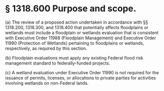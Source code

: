 # § 1318.600   Purpose and scope.

(a) The review of a proposed action undertaken in accordance with §§ 1318.200, 1318.300, and 1318.400 that potentially affects floodplains or wetlands must include a floodplain or wetlands evaluation that is consistent with Executive Order 11988 (Floodplain Management) and Executive Order 11990 (Protection of Wetlands) pertaining to floodplains or wetlands, respectively, as required by this section.


(b) Floodplain evaluations must apply any existing Federal flood risk management standard to federally-funded projects.


(c) A wetland evaluation under Executive Order 11990 is not required for the issuance of permits, licenses, or allocations to private parties for activities involving wetlands on non-Federal lands.






